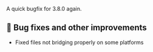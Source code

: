 A quick bugfix for 3.8.0 again.

## 🔧 Bug fixes and other improvements
- Fixed files not bridging properly on some platforms